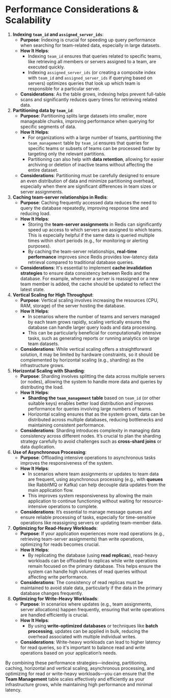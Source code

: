 # Performance Considerations & Scalability

1. **Indexing `team_id` and `assigned_server_ids`**:
    - **Purpose**: Indexing is crucial for speeding up query performance when searching for team-related data, especially in large datasets.
    - **How It Helps**:
        - Indexing `team_id` ensures that queries related to specific teams, like retrieving all members or servers assigned to a team, are executed quickly.
        - Indexing `assigned_server_ids` (or creating a composite index with `team_id` and `assigned_server_ids` if querying based on servers) optimizes queries that look up which team is responsible for a particular server.
    - **Considerations**: As the table grows, indexing helps prevent full-table scans and significantly reduces query times for retrieving related data.
2. **Partitioning data by `team_id`**:
    - **Purpose**: Partitioning splits large datasets into smaller, more manageable chunks, improving performance when querying for specific segments of data.
    - **How It Helps**:
        - For organizations with a large number of teams, partitioning the `team_management` table by `team_id` ensures that queries for specific teams or subsets of teams can be processed faster by targeting only the relevant partitions.
        - Partitioning can also help with **data retention**, allowing for easier archiving or deletion of inactive teams without affecting the entire dataset.
    - **Considerations**: Partitioning must be carefully designed to ensure an even distribution of data and minimize partitioning overhead, especially when there are significant differences in team sizes or server assignments.
3. **Caching team-server relationships in Redis**:
    - **Purpose**: Caching frequently accessed data reduces the need to query the database repeatedly, improving response time and reducing load.
    - **How It Helps**:
        - Storing the **team-server assignments** in Redis can significantly speed up access to which servers are assigned to which teams. This is especially helpful if the same data is queried multiple times within short periods (e.g., for monitoring or alerting purposes).
        - By caching the team-server relationships, **real-time performance** improves since Redis provides low-latency data retrieval compared to traditional database queries.
    - **Considerations**: It's essential to implement **cache invalidation strategies** to ensure data consistency between Redis and the database. For example, whenever a server is reassigned or a new team member is added, the cache should be updated to reflect the latest state.
4. **Vertical Scaling for High Throughput**:
    - **Purpose**: Vertical scaling involves increasing the resources (CPU, RAM, storage) of the server hosting the database.
    - **How It Helps**:
        - In scenarios where the number of teams and servers managed by each team grows rapidly, scaling vertically ensures the database can handle larger query loads and data processing.
        - This can be particularly beneficial for computationally intensive tasks, such as generating reports or running analytics on large team datasets.
    - **Considerations**: While vertical scaling offers a straightforward solution, it may be limited by hardware constraints, so it should be complemented by horizontal scaling (e.g., sharding) as the infrastructure grows.
5. **Horizontal Scaling with Sharding**:
    - **Purpose**: Sharding involves splitting the data across multiple servers (or nodes), allowing the system to handle more data and queries by distributing the load.
    - **How It Helps**:
        - **Sharding the `team_management` table** based on `team_id` (or other suitable keys) enables better load distribution and improves performance for queries involving large numbers of teams.
        - Horizontal scaling ensures that as the system grows, data can be distributed across multiple databases, reducing bottlenecks and maintaining consistent performance.
    - **Considerations**: Sharding introduces complexity in managing data consistency across different nodes. It’s crucial to plan the sharding strategy carefully to avoid challenges such as **cross-shard joins** or data duplication.
6. **Use of Asynchronous Processing**:
    - **Purpose**: Offloading intensive operations to asynchronous tasks improves the responsiveness of the system.
    - **How It Helps**:
        - In scenarios where team assignments or updates to team data are frequent, using asynchronous processing (e.g., with **queues** like RabbitMQ or Kafka) can help decouple data updates from the main application flow.
        - This improves system responsiveness by allowing the main application to continue functioning without waiting for resource-intensive operations to complete.
    - **Considerations**: It’s essential to manage message queues and ensure reliable processing of tasks, especially for time-sensitive operations like reassigning servers or updating team-member data.
7. **Optimizing for Read-Heavy Workloads**:
    - **Purpose**: If your application experiences more read operations (e.g., retrieving team-server assignments) than write operations, optimizing for reads becomes crucial.
    - **How It Helps**:
        - By replicating the database (using **read replicas**), read-heavy workloads can be offloaded to replicas while write operations remain focused on the primary database. This helps ensure the system can handle high volumes of read queries without affecting write performance.
    - **Considerations**: The consistency of read replicas must be maintained to avoid stale data, particularly if the data in the primary database changes frequently.
8. **Optimizing for Write-Heavy Workloads**:
    - **Purpose**: In scenarios where updates (e.g., team assignments, server allocations) happen frequently, ensuring that write operations are handled efficiently is crucial.
    - **How It Helps**:
        - By using **write-optimized databases** or techniques like **batch processing**, updates can be applied in bulk, reducing the overhead associated with multiple individual writes.
    - **Considerations**: Write-heavy workloads can lead to higher latency for read queries, so it's important to balance read and write operations based on your application’s needs.

By combining these performance strategies—indexing, partitioning, caching, horizontal and vertical scaling, asynchronous processing, and optimizing for read or write-heavy workloads—you can ensure that the **Team Management** table scales effectively and efficiently as your infrastructure grows, while maintaining high performance and minimal latency.